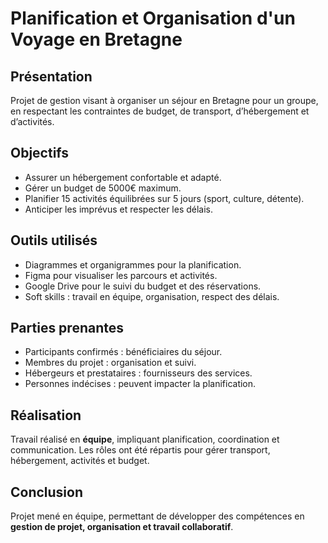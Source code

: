 # Planification et Organisation d'un Voyage en Bretagne

## Présentation
Projet de gestion visant à organiser un séjour en Bretagne pour un groupe, en respectant les contraintes de budget, de transport, d’hébergement et d’activités.

## Objectifs
- Assurer un hébergement confortable et adapté.  
- Gérer un budget de 5000€ maximum.  
- Planifier 15 activités équilibrées sur 5 jours (sport, culture, détente).  
- Anticiper les imprévus et respecter les délais.

## Outils utilisés
- Diagrammes et organigrammes pour la planification.  
- Figma pour visualiser les parcours et activités.  
- Google Drive pour le suivi du budget et des réservations.  
- Soft skills : travail en équipe, organisation, respect des délais.

## Parties prenantes
- Participants confirmés : bénéficiaires du séjour.  
- Membres du projet : organisation et suivi.  
- Hébergeurs et prestataires : fournisseurs des services.  
- Personnes indécises : peuvent impacter la planification.

## Réalisation
Travail réalisé en **équipe**, impliquant planification, coordination et communication. Les rôles ont été répartis pour gérer transport, hébergement, activités et budget.  

## Conclusion
Projet mené en équipe, permettant de développer des compétences en **gestion de projet, organisation et travail collaboratif**.






